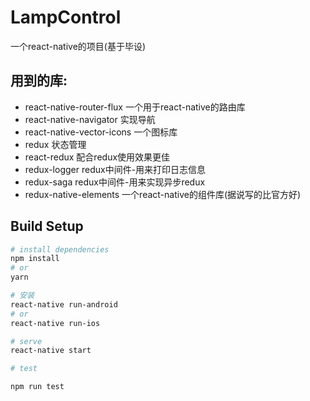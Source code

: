 # LampControl

一个react-native的项目(基于毕设)

## 用到的库:

* react-native-router-flux  一个用于react-native的路由库
* react-native-navigator 实现导航
* react-native-vector-icons 一个图标库
* redux 状态管理
* react-redux 配合redux使用效果更佳
* redux-logger redux中间件-用来打印日志信息
* redux-saga redux中间件-用来实现异步redux
* redux-native-elements 一个react-native的组件库(据说写的比官方好)

## Build Setup

``` bash
# install dependencies
npm install
# or
yarn

# 安装
react-native run-android
# or
react-native run-ios

# serve
react-native start

# test

npm run test

```



